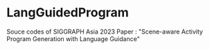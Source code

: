 # LangGuidedProgram
Souce codes of SIGGRAPH Asia 2023 Paper : "Scene-aware Activity Program Generation with Language Guidance"
